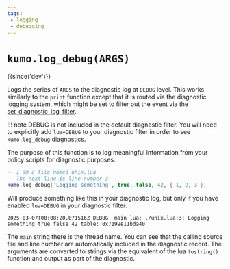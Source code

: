 ```yaml
---
tags:
 - logging
 - debugging
---
```


# `kumo.log_debug(ARGS)`

{{since('dev')}}

Logs the series of `ARGS` to the diagnostic log at `DEBUG` level.
This works similarly to the `print` function except that it is routed
via the diagnostic logging system, which might be set to filter out
the event via the [set_diagnostic_log_filter](set_diagnostic_log_filter.md).

!!! note
    DEBUG is not included in the default diagnostic filter.
    You will need to explicitly add `lua=DEBUG` to your diagnostic filter
    in order to see `kumo.log_debug` diagnostics.

The purpose of this function is to log meaningful information from your
policy scripts for diagnostic purposes.

```lua
-- I am a file named unix.lua
-- The next line is line number 3
kumo.log_debug('Logging something', true, false, 42, { 1, 2, 3 })
```

Will produce something like this in your diagnostic log, but only if you have
enabled `lua=DEBUG` in your diagnostic filter:

```
2025-03-07T00:08:20.071516Z DEBUG  main lua: ./unix.lua:3: Logging something true false 42 table: 0x7199e11bda40
```

The `main` string there is the thread name. You can see that the calling source
file and line number are automatically included in the diagnostic record.  The
arguments are converted to strings via the equivalent of the lua `tostring()`
function and output as part of the diagnostic.

